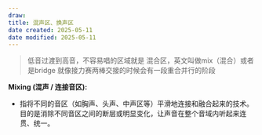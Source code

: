 ```yaml
---
draw:
title: 混声区、换声区
date created: 2025-05-11
date modified: 2025-05-11
---
```


> 低音过渡到高音，不容易唱的区域就是 混合区，英文叫做mix（混合）或者是bridge
> 就像接力赛两棒交接的时候会有一段重合并行的阶段

**Mixing (混声 / 连接音区):**

- 指将不同的音区（如胸声、头声、中声区等）平滑地连接和融合起来的技术。目的是消除不同音区之间的断层或明显变化，让声音在整个音域内听起来连贯、统一。
